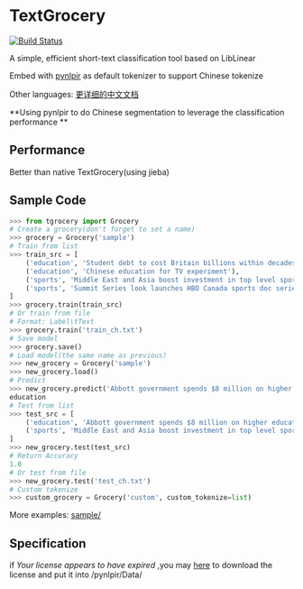 TextGrocery
===========

[![Build Status](https://travis-ci.org/2shou/TextGrocery.svg?branch=master)](https://travis-ci.org/2shou/TextGrocery)

A simple, efficient short-text classification tool based on LibLinear

Embed with [pynlpir](https://github.com/tsroten/pynlpir) as default tokenizer to support Chinese tokenize

Other languages: [更详细的中文文档](http://textgrocery.readthedocs.org/zh/latest/index.html)

**Using pynlpir to do Chinese segmentation to leverage the classification performance **

Performance
-----------
Better than native TextGrocery(using jieba)

Sample Code
-----------

```python
>>> from tgrocery import Grocery
# Create a grocery(don't forget to set a name)
>>> grocery = Grocery('sample')
# Train from list
>>> train_src = [
    ('education', 'Student debt to cost Britain billions within decades'),
    ('education', 'Chinese education for TV experiment'),
    ('sports', 'Middle East and Asia boost investment in top level sports'),
    ('sports', 'Summit Series look launches HBO Canada sports doc series: Mudhar')
]
>>> grocery.train(train_src)
# Or train from file
# Format: Label\tText
>>> grocery.train('train_ch.txt')
# Save model
>>> grocery.save()
# Load model(the same name as previous)
>>> new_grocery = Grocery('sample')
>>> new_grocery.load()
# Predict
>>> new_grocery.predict('Abbott government spends $8 million on higher education media blitz')
education
# Test from list
>>> test_src = [
    ('education', 'Abbott government spends $8 million on higher education media blitz'),
    ('sports', 'Middle East and Asia boost investment in top level sports'),
]
>>> new_grocery.test(test_src)
# Return Accuracy
1.0
# Or test from file
>>> new_grocery.test('test_ch.txt')
# Custom tokenize
>>> custom_grocery = Grocery('custom', custom_tokenize=list)
```

More examples: [sample/](sample/)




Specification
-------
if *Your license appears to have expired* ,you may [here](https://github.com/NLPIR-team/NLPIR/tree/master/License/license%20for%20a%20month/NLPIR-ICTCLAS%E5%88%86%E8%AF%8D%E7%B3%BB%E7%BB%9F%E6%8E%88%E6%9D%83) to download the license and put it into /pynlpir/Data/
